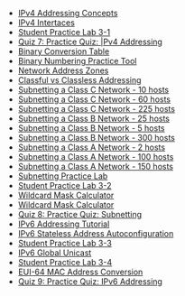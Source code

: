 - [IPv4 Addressing Concepts]()
- [IPv4 Intertaces]()
- [Student Practice Lab 3-1]()
- [Quiz 7: Practice Quiz: |Pv4 Addressing]()
- [Binary Conversion Table]()
- [Binary Numbering Practice Tool]()
- [Network Address Zones]()
- [Classful vs Classless Addressing]()
- [Subnetting a Class C Network - 10 hosts]()
- [Subnetting a Class C Network - 60 hosts]()
- [Subnetting a Class C Network - 225 hosts]()
- [Subnetting a Class B Network - 25 hosts]()
- [Subnetting a Class B Network - 5 hosts]()
- [Subnetting a Class B Network - 300 hosts]()
- [Subnetting a Class A Network - 2 hosts]()
- [Subnetting a Class A Network - 100 hosts]()
- [Subnetting a Class A Network - 150 hosts]()
- [Subnetting Practice Lab]()
- [Student Practice Lab 3-2]()
- [Wildcard Mask Calculator]()
- [Wildcard Mask Calculator]()
- [Quiz 8: Practice Quiz: Subnetting]()
- [IPv6 Addressing Tutorial]()
- [IPv6 Stateless Address Autoconfiguration]()
- [Student Practice Lab 3-3]()
- [IPv6 Global Unicast]()
- [Student Practice Lab 3-4]()
- [EUI-64 MAC Address Conversion]()
- [Quiz 9: Practice Quiz: IPv6 Addressing]()
